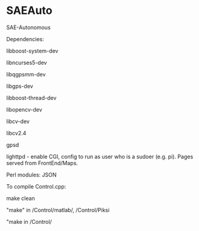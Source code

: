 SAEAuto
=======

SAE-Autonomous

Dependencies: 

libboost-system-dev 

libncurses5-dev 

libqgpsmm-dev 

libgps-dev 

libboost-thread-dev 

libopencv-dev 

libcv-dev 

libcv2.4 

gpsd

lighttpd - enable CGI, config to run as user who is a sudoer (e.g. pi). Pages served from FrontEnd/Maps. 

Perl modules: JSON

To compile Control.cpp:

make clean

"make" in /Control/matlab/, /Control/Piksi

"make in /Control/
